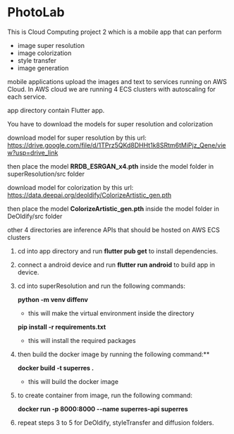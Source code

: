 # PhotoLab
This is Cloud Computing project 2 which is a mobile app that can perform
   - image super resolution
   - image colorization
   - style transfer
   - image generation

mobile applications upload the images and text to services running on AWS Cloud. In AWS cloud we are running 4 ECS clusters with autoscaling for each service.

app directory contain Flutter app.

You have to download the models for super resolution and colorization

download model for super resolution by this url: https://drive.google.com/file/d/1TPrz5QKd8DHHt1k8SRtm6tMiPjz_Qene/view?usp=drive_link

then place the model **RRDB_ESRGAN_x4.pth** inside the model folder in superResolution/src folder

download model for colorization by this url: https://data.deepai.org/deoldify/ColorizeArtistic_gen.pth

then place the model **ColorizeArtistic_gen.pth** inside the model folder in DeOldify/src folder

other 4 directories are inference APIs that should be hosted on AWS ECS clusters

1. cd into app directory and run **flutter pub get** to install dependencies.

2. connect a android device and run **flutter run android** to build app in device.

3. cd into superResolution and run the following commands:

   **python -m venv diffenv**
      - this will make the virtual environment inside the directory

   **pip install -r requirements.txt**
      - this will install the required packages

4. then build the docker image by running the following command:**

   **docker build -t superres .**
      - this will build the docker image

5. to create container from image, run the following command:

   **docker run -p 8000:8000 --name superres-api superres**

6. repeat steps 3 to 5 for DeOldify, styleTransfer and diffusion folders.
